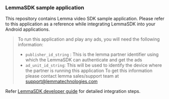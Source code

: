 ### LemmaSDK sample application

This repository contains Lemma video SDK sample application. Please refer to this application as a reference while integrating LemmaSDK 
into your Android applications.

> To run this application and play any ads, you will need the following information:
> - `publisher_id_string` : This is the lemma partner identifier using which the LemmaSDK can authenticate and get the ads  
> - `ad_unit_id_string`: This will be used to identify the device where the partner is running this application
> To get this information please contact lemma sales/support team at support@lemmatechnologies.com

Refer [LemmaSDK developer guide](https://github.com/lmsdkdev/lemma-sdk-samples/wiki) for detailed integration steps.
